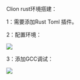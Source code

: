Clion rust环境搭建：

1：需要添加Rust  Toml  插件。

2：配置环境：

![](F:\workspace\language\rust\rust-project\environment\images\windows_clion1.png)

3：添加GCC调试：

![](F:\workspace\language\rust\rust-project\environment\images\windows_clion2.png)